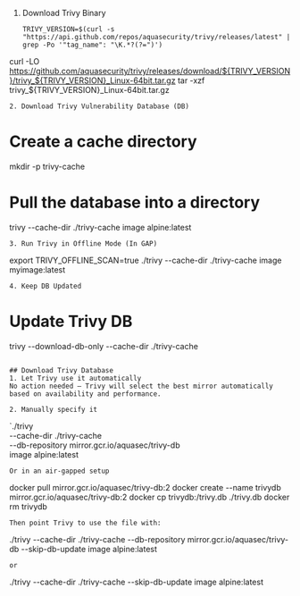 1. Download Trivy Binary
   ```
   TRIVY_VERSION=$(curl -s "https://api.github.com/repos/aquasecurity/trivy/releases/latest" | grep -Po '"tag_name": "\K.*?(?=")')
  curl -LO https://github.com/aquasecurity/trivy/releases/download/${TRIVY_VERSION}/trivy_${TRIVY_VERSION}_Linux-64bit.tar.gz
  tar -xzf trivy_${TRIVY_VERSION}_Linux-64bit.tar.gz
  ```
2. Download Trivy Vulnerability Database (DB)
  ```
  # Create a cache directory
  mkdir -p trivy-cache

  # Pull the database into a directory
  trivy --cache-dir ./trivy-cache image alpine:latest
  ```
3. Run Trivy in Offline Mode (In GAP)
  ```
  export TRIVY_OFFLINE_SCAN=true
  ./trivy --cache-dir ./trivy-cache image myimage:latest
  ```
4. Keep DB Updated
  ```
  # Update Trivy DB
  trivy --download-db-only --cache-dir ./trivy-cache
  ```

## Download Trivy Database
1. Let Trivy use it automatically
No action needed — Trivy will select the best mirror automatically based on availability and performance.

2. Manually specify it
  ```
`./trivy \
  --cache-dir ./trivy-cache \
  --db-repository mirror.gcr.io/aquasec/trivy-db \
  image alpine:latest
  ```
Or in an air-gapped setup
  ```
  docker pull mirror.gcr.io/aquasec/trivy-db:2
  docker create --name trivydb mirror.gcr.io/aquasec/trivy-db:2
  docker cp trivydb:/trivy.db ./trivy.db
  docker rm trivydb
  ```
Then point Trivy to use the file with:
  ```
  ./trivy --cache-dir ./trivy-cache --db-repository mirror.gcr.io/aquasec/trivy-db --skip-db-update image alpine:latest
  ```
or
  ```
  ./trivy --cache-dir ./trivy-cache --skip-db-update image alpine:latest
  ```
